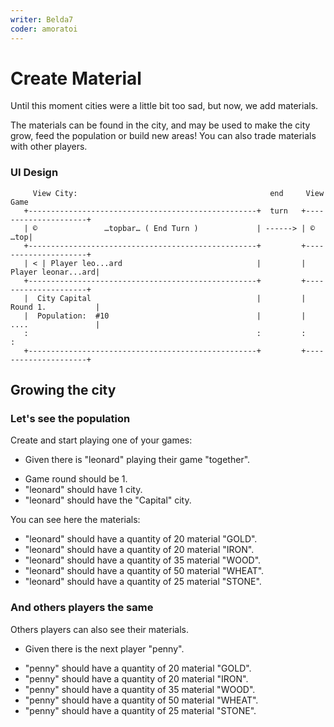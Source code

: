 ```yaml
---
writer: Belda7
coder: amoratoi
---
```

# Create Material

Until this moment cities were a little bit too sad,
but now, we add materials.

The materials can be found in the city, and may be used to make the city grow, feed the population or build new areas!
You can also trade materials with other players.

### UI Design

```                                                                                
     View City:                                           end     View Game
   +---------------------------------------------------+  turn   +---------------------+
   | ©               …topbar… ( End Turn )             | ------> | ©               …top|
   +---------------------------------------------------+         +---------------------+
   | < | Player leo...ard                              |         |  Player leonar...ard|
   +---------------------------------------------------+         +---------------------+
   |  City Capital                                     |         |  Round 1.           |
   |  Population:  #10                                 |         |  ....               |
   :                                                   :         :                     :
   +---------------------------------------------------+         +---------------------+                                                                                              
```                                                                 

## Growing the city

### Let's see the population

Create and start playing one of your games:

 * Given there is "leonard" playing their game "together".
 <!-- SNAPSHOT status=200 -->  
 * Game round should be 1.
 * "leonard" should have 1 city.
 * "leonard" should have the "Capital" city.


You can see here the materials:

 * "leonard" should have a quantity of 20 material "GOLD".
 * "leonard" should have a quantity of 20 material "IRON".
 * "leonard" should have a quantity of 35 material "WOOD".
 * "leonard" should have a quantity of 50 material "WHEAT".
 * "leonard" should have a quantity of 25 material "STONE".

### And others players the same

Others players can also see their materials.

 * Given there is the next player "penny".
 <!-- SNAPSHOT status=200 -->
 * "penny" should have a quantity of 20 material "GOLD".
 * "penny" should have a quantity of 20 material "IRON".
 * "penny" should have a quantity of 35 material "WOOD".
 * "penny" should have a quantity of 50 material "WHEAT".
 * "penny" should have a quantity of 25 material "STONE".

